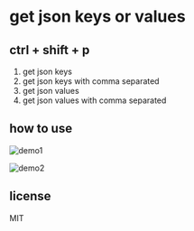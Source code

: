 # get json keys or values

## ctrl + shift + p
1.	get json keys
2.	get json keys with comma separated
3.	get json values
4.	get json values with comma separated

## how to use

![demo1](https://github.com/bksubramanyarao/get-json-keys-or-values/images/demo1.gif)

![demo2](https://github.com/bksubramanyarao/get-json-keys-or-values/images/demo2.gif)


## license
MIT





